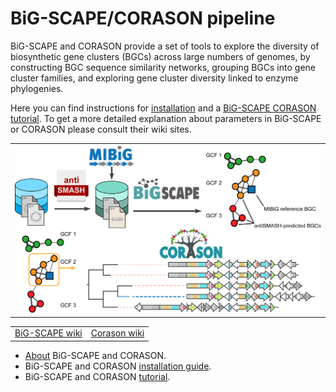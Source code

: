 # BiG-SCAPE/CORASON pipeline  
BiG-SCAPE and CORASON provide a set of tools to explore the diversity of biosynthetic gene clusters (BGCs) across large numbers of genomes, by constructing BGC sequence similarity networks, grouping BGCs into gene cluster families, and exploring gene cluster diversity linked to enzyme phylogenies.   

Here you can find instructions for [installation](pages/installation) and a [BiG-SCAPE CORASON tutorial](pages/examples). To get a more detailed explanation about parameters in BiG-SCAPE or CORASON please consult their wiki sites.  

<table>
   <tr>
      <td> <img src="images/bigscape_corason.png" alt="corason" width="500px"/>  </td>
   
   </tr>
<table>
<tr>
   <td style="vertical-align: middle">
    <a href="https://git.wageningenur.nl/medema-group/BiG-SCAPE/wikis/home"> BiG-SCAPE wiki</a>
   </td>
   
   <td>
   <a href="https://github.com/nselem/corason/wiki"> Corason wiki</a>
      </td>
   
   </tr>
   </table>
</table>

- [About](pages/whatIs) BiG-SCAPE and CORASON.  
- BiG-SCAPE and CORASON [installation guide](pages/installation).  
- BiG-SCAPE and CORASON [tutorial](pages/examples).  
